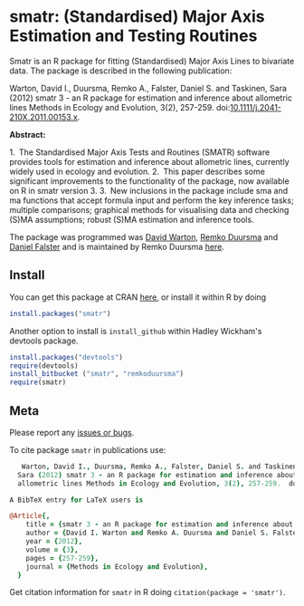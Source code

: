 smatr: (Standardised) Major Axis Estimation and Testing Routines
=====

Smatr is an R package for fitting (Standardised) Major Axis Lines to bivariate data. The package is described in the following publication:

Warton, David I., Duursma, Remko A., Falster, Daniel S. and Taskinen,
  Sara (2012) smatr 3 - an R package for estimation and inference about
  allometric lines Methods in Ecology and Evolution, 3(2), 257-259. doi:[10.1111/j.2041-210X.2011.00153.x](http://doi.org/10.1111/j.2041-210X.2011.00153.x).

**Abstract:**

1. The Standardised Major Axis Tests and Routines (SMATR) software provides tools for estimation and inference about allometric lines, currently widely used in ecology and evolution.
2. This paper describes some significant improvements to the functionality of the package, now available on R in smatr version 3.
3. New inclusions in the package include sma and ma functions that accept formula input and perform the key inference tasks; multiple comparisons; graphical methods for visualising data and checking (S)MA assumptions; robust (S)MA estimation and inference tools.

The package was programmed was [David Warton](http://web.maths.unsw.edu.au/~dwarton/), [Remko Duursma](http://www.remkoduursma.com/work) and [Daniel Falster](http://danielfalster.com) and is maintained by Remko Duursma [here](https://bitbucket.org/remkoduursma/smatr/).

## Install

You can get this package at CRAN [here](http://cran.r-project.org/web/packages/smatr/), or install it within R by doing

```R
install.packages("smatr")
```

Another option to install is `install_github` within Hadley Wickham's devtools package.

```R
install.packages("devtools")
require(devtools)
install_bitbucket ("smatr", "remkoduursma")
require(smatr)
```


## Meta

Please report any [issues or bugs](https://bitbucket.org/remkoduursma/smatr).

To cite package `smatr` in publications use:

```coffee
   Warton, David I., Duursma, Remko A., Falster, Daniel S. and Taskinen,
  Sara (2012) smatr 3 - an R package for estimation and inference about
  allometric lines Methods in Ecology and Evolution, 3(2), 257-259.  doi:10.1111/j.2041-210X.2011.00153.x.

A BibTeX entry for LaTeX users is

@Article{,
    title = {smatr 3 - an R package for estimation and inference about allometric lines},
    author = {David I. Warton and Remko A. Duursma and Daniel S. Falster and Sara Taskinen},
    year = {2012},
    volume = {3},
    pages = {257-259},
    journal = {Methods in Ecology and Evolution},
  }

```

Get citation information for `smatr` in R doing `citation(package = 'smatr')`.
